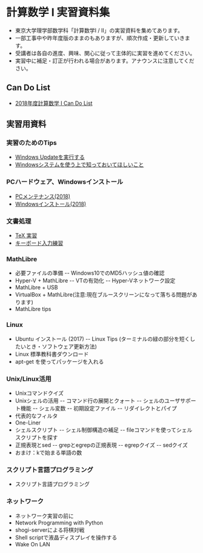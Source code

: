 # 計算数学 I 実習資料集
- 東京大学理学部数学科「計算数学I / II」の実習資料を集めてあります。
- 一部工事中や昨年度版のままのもありますが、順次作成・更新していきます。
- 受講者は各自の進度、興味、関心に従って主体的に実習を進めてください。
- 実習中に補足・訂正が行われる場合があります。アナウンスに注意してください。

## Can Do List
* [2018年度計算数学 I Can Do List](candolist.md)

## 実習用資料
### 実習のためのTips
- [Windows Updateを実行する](contents/windowsupdate.md)
- [Windowsシステムを使う上で知っておいてほしいこと](contents/usewindows.md)

### PCハードウェア、Windowsインストール
- [PCメンテナンス(2018)](https://sites.google.com/g.ecc.u-tokyo.ac.jp/ks2018-tsuchiya/pcメンテナンス2018)
- [Windowsインストール(2018)](https://sites.google.com/a/utmsks.net/material/home/window-10-install-manual-2018)

### 文書処理
- [TeX 実習](materials/tex/tex_practice.md)
- [キーボード入力練習](materials/tex/keyboard_practice.md)

### MathLibre
- 必要ファイルの準備
-- Windows10でのMD5ハッシュ値の確認
- Hyper-V + MathLibre
-- VTの有効化
-- Hyper-Vネットワーク設定
- MathLibre + USB
- VirtualBox + MathLibre(注意:現在ブルースクリーンになって落ちる問題があります)
- MathLibre tips

### Linux
- Ubuntu インストール (2017)
-- Linux Tips (ターミナルの緑の部分を短くしたいとき・ソフトウェア更新方法)
- Linux 標準教科書ダウンロード
- apt-get を使ってパッケージを入れる

### Unix/Linux活用
- Unixコマンドクイズ
- Unixシェルの活用
-- コマンド行の展開とクォート
-- シェルのユーザサポート機能
-- シェル変数
-- 初期設定ファイル
-- リダイレクトとパイプ
- 代表的なフィルタ
- One-Liner
- シェルスクリプト
-- シェル制御構造の補足
-- fileコマンドを使ってシェルスクリプトを探す
- 正規表現とsed
-- grepとegrepの正規表現
-- egrepクイズ
-- sedクイズ
- おまけ：kで始まる単語の数

### スクリプト言語プログラミング
- スクリプト言語プログラミング

### ネットワーク
- ネットワーク実習の前に
- Network Programming with Python
- shogi-serverによる将棋対戦
- Shell scriptで液晶ディスプレイを操作する
- Wake On LAN
